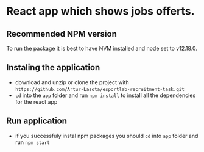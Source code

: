 # React app which shows jobs offerts.

## Recommended NPM version

To run the package it is best to have NVM installed and node set to v12.18.0.

## Instaling the application

- download and unzip or clone the project with `https://github.com/Artur-Lasota/esportlab-recruitment-task.git`
- `cd` into the `app` folder and run `npm install` to install all the dependencies for the react app

## Run application
- if you successfuly instal npm packages you should `cd` into `app` folder and run `npm start`
